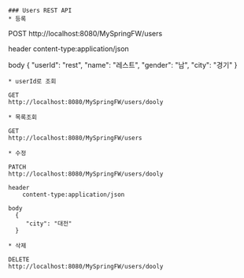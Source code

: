 ```
### Users REST API
* 등록
```
  POST
  http://localhost:8080/MySpringFW/users

  header
     content-type:application/json

  body
{
    "userId": "rest",
    "name": "레스트",
    "gender": "남",
    "city": "경기"
}

      
```
* userId로 조회
```
    GET
    http://localhost:8080/MySpringFW/users/dooly

```
* 목록조회
```
    GET
    http://localhost:8080/MySpringFW/users

```
* 수정
```
    PATCH
    http://localhost:8080/MySpringFW/users/dooly

  	header
     	content-type:application/json
    
    body
      {
         "city": "대전"
      }
      
```
* 삭제
```
    DELETE
    http://localhost:8080/MySpringFW/users/dooly
```
